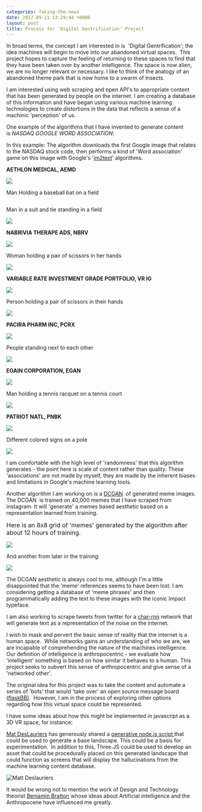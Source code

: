 ```yaml
---
categories: faking-the-news
date: 2017-09-21 13:29:44 +0000
layout: post
title: Process for 'Digital Gentrification' Project
---
```



In broad terms, the concept I am interested in is  'Digital Gentrification'; the idea machines will begin to move into our abandoned virtual spaces.  This project hopes to capture the feeling of returning to these spaces to find that they have been taken over by another intelligence. The space is now alien, we are no longer relevant or necessary. I like to think of the analogy of an abandoned theme park that is now home to a swarm of insects.

I am interested using web scraping and open API's to appropriate content that has been generated by people on the internet. I am creating a database of this information and have began using various machine learning technologies to create distortions in the data that reflects a sense of a machinic 'perception' of us.

One example of the algorithms that I have invented to generate content is *NASDAQ GOOGLE WORD ASSOCIATION*:

In this example: The algorithm downloads the first Google image that relates to the NASDAQ stock code, then performs a kind of 'Word association' game on this image with Google's '[im2text](https://github.com/tensorflow/models/tree/master/im2txt)' algorithms.

**AETHLON MEDICAL, AEMD**

![](/blog/assets/0_nasdaq_Aethlon%20Medical,AEMD.jpg)

Man Holding a baseball bat on a field

<img src="/blog/assets/1_nasdaq_Man%20holding%20a%20baseball%20bat%20on%20a%20field.jpg" alt="" class="">

Man in a suit and tie standing in a field

![](/blog/assets/2_nasdaq_Man%20in%20a%20suit%20and%20tie%20standing%20in%20a%20field.jpg)

**NABRIVIA THERAPE ADS, NBRV**

![](/blog/assets/3_nasdaq_Nabriva%20Therape%20Ads,NBRV.jpg)

Woman holding a pair of scissors in her hands

![](/blog/assets/4_nasdaq_Woman%20holding%20a%20pair%20of%20scissors%20in%20her%20hands.jpg)

**VARIABLE RATE INVESTMENT GRADE PORTFOLIO, VR IG**

![](/blog/assets/5_nasdaq_Variable%20Rate%20Investment%20Grade%20Portolio%20PS,VRIG.jpg)

Person holding a pair of scissors in their hands

![](/blog/assets/6_nasdaq_Person%20holding%20a%20pair%20of%20scissors%20in%20their%20hands.jpg)

**PACIRA PHARM INC, PCRX**

![](/blog/assets/7_nasdaq_Pacira%20Pharm%20Inc,PCRX.jpg)

People standing next to each other

![](/blog/assets/8_nasdaq_People%20standing%20next%20to%20each%20other.jpg)

**EGAIN CORPORATION, EGAN**

![](/blog/assets/9_nasdaq_Egain%20Corporation,EGAN.jpg)

Man holding a tennis racquet on a tennis court

![](/blog/assets/10_nasdaq_Man%20holding%20a%20tennis%20racquet%20on%20a%20tennis%20court.jpg)

**PATRIOT NATL, PNBK**

![](/blog/assets/11_nasdaq_Patriot%20Natl%20Bncp,PNBK.jpg)

Different colored signs on a pole

![](/blog/assets/12_nasdaq_Different%20colored%20signs%20on%20a%20pole.jpg)

I am comfortable with the high level of 'randomness' that this algorithm generates - the point here is scale of content rather than quality. These 'associations' are not made by myself, they are made by the inherent biases and limitations in Google's machine learning tools.

Another algorithm I am working on is a [DCGAN](https://github.com/carpedm20/DCGAN-tensorflow)  of generated meme images. The DCGAN  is trained on 40,000 memes that I have scraped from instagram. It will 'generate' a memes based aesthetic based on a representation learned from training.

<span style="font-size: 1rem;">Here is an 8x8 grid of 'memes' generated by the algorithm after about 12 hours of training.</span>

![](/blog/assets/train_24_0618.png)

And another from later in the training:

![](/blog/assets/train_08_0438.png)

The DCGAN aesthetic is always cool to me, although I'm a little disappointed that the 'meme' references seems to have been lost. I am considering getting a database of 'meme phrases' and then programmatically adding the text to these images with the iconic Impact typeface.

I am also working to scrape tweets from twitter for a [char-rnn](https://github.com/karpathy/char-rnn) network that will generate text as a representation of the noise on the internet.

I wish to mask and pervert the basic sense of reality that the internet is a human space.  While networks gains an understanding of who we are, we are incapable of comprehending the nature of the machines intelligence.  Our definition of intelligence is anthropocentric - we evaluate how 'intelligent' something is based on how similar it behaves to a human. This project seeks to subvert this sense of anthropocentric and give sense of a 'networked other'.

The original idea for this project was to take the content and automate a series of 'bots' that would 'take over' an open source message board ([flaskBB)](http://flaskbb.readthedocs.io/en/latest/).  However, I am in the process of exploring other options regarding how this virtual space could be represented.

I have some ideas about how this might be implemented in javascript as a 3D VR space, for instance:

[Mat DesLauriers](https://twitter.com/mattdesl) has generously shared a [generative node.js script ](https://gist.github.com/mattdesl/4d9b85e9cc0816f23e553dd670a767bc)that could be used to generate a base landscape. This could be a basis for experimentation.  In addition to this, Three.JS could be used to develop an asset that could be procedurally placed on this generated landscape that could function as screens that will display the hallucinations from the machine learning content database.

![Matt Deslauriers](/blog/assets/2017-09-21-171614_1920x1080_scrot.png)

It would be wrong not to mention the work of Design and Technology theorist [Benjamin Bratton](www.bratton.info) whose ideas about Artificial intelligence and the Anthropocene have influenced me greatly.

